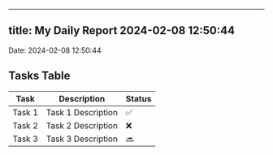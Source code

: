 
---
title: My Daily Report 2024-02-08 12:50:44
---

Date: 2024-02-08 12:50:44

## Tasks Table

| Task | Description | Status |
|------|-------------|--------|
| Task 1 | Task 1 Description | ✅ |
| Task 2 | Task 2 Description | ❌ |
| Task 3 | Task 3 Description | 🔜 |
